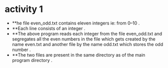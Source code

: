 # activity 1 
* **he file even_odd.txt contains eleven integers ie: from 0–10 . 
* **Each line consists of an integer . 
* **The above program reads each integer from the file even_odd.txt and segregates all the even numbers in the file which gets created by the name even.txt and another file by the name odd.txt which stores the odd number .
* **The two files are present in the same directory as of the main program directory .
 
